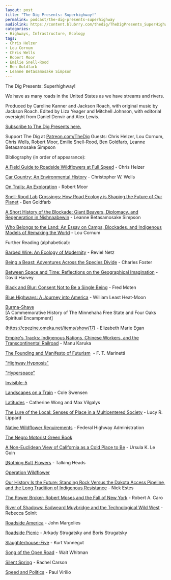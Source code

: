 ```yaml
---
layout: post
title: "The Dig Presents: Superhighway!"
permalink: podcast/the-dig-presents-superhighway
audiolink: https://content.blubrry.com/thedig/TheDigPresents_SuperHighway_042723.mp3
categories:
- Highways, Infrastructure, Ecology
tags:
- Chris Helzer
- Lou Cornum
- Chris Wells
- Robert Moor
- Emilie Snell-Rood
- Ben Goldfarb
- Leanne Betasamosake Simpson
---
```


The Dig Presents: Superhighway!

We have as many roads in the United States as we have streams and rivers.

Produced by Caroline Kanner and Jackson Roach, with original music by Jackson Roach. Edited by Liza Yeager and Mitchell Johnson, with editorial oversight from Daniel Denvir and Alex Lewis.

[Subscribe to The Dig Presents here.](https://podcasts.apple.com/us/podcast/the-dig-presents/id1515666414)

Support The Dig at [Patreon.com/TheDig](http://patreon.com/TheDig)
Guests: Chris Helzer, Lou Cornum, Chris Wells, Robert Moor, Emilie Snell-Rood, Ben Goldfarb, Leanne Betasamosake Simpson


Bibliography (in order of appearance):

[A Field Guide to Roadside Wildflowers at Full Speed](https://theprairieecologist.files.wordpress.com/2020/01/a-field-guide-to-roadside-wildflowers-at-full-speed_january2020-1.pdf) - Chris Helzer

[Car Country: An Environmental History](https://cwwells.net/carcountry) - Christopher W. Wells

[On Trails: An Exploration](https://www.simonandschuster.com/books/On-Trails/Robert-Moor/9781476739236) - Robert Moor

[Snell-Rood Lab](https://cbs.umn.edu/snell-rood-lab)
[Crossings: How Road Ecology is Shaping the Future of Our Planet](https://www.bengoldfarb.com/crossings) - Ben Goldfarb

[A Short History of the Blockade: Giant Beavers, Diplomacy, and Regeneration in Nishnaabewin](https://www.uap.ualberta.ca/titles/986-9781772125382-short-history-of-the-blockade) - Leanne Betasamosake Simpson

[Who Belongs to the Land: An Essay on Camps, Blockades, and Indigenous Models of Remaking the World](https://canopycanopycanopy.com/contents/who-belongs-to-the-land) - Lou Cornum


Further Reading (alphabetical):

[Barbed Wire: An Ecology of Modernity](https://www.weslpress.org/9780819569592/barbed-wire/) - Reviel Netz

[Being a Beast: Adventures Across the Species Divide](https://us.macmillan.com/books/9781250132215/beingabeast) - Charles Foster

[Between Space and Time: Reflections on the Geographical Imagination](https://www.jstor.org/stable/2563621) - David Harvey

[Black and Blur: Consent Not to Be a Single Being](https://www.dukeupress.edu/black-and-blur) - Fred Moten

[Blue Highways: A Journey into America](https://www.hachettebookgroup.com/titles/william-least-heat-moon/blue-highways/9780316218542/?lens=little-brown) - William Least Heat-Moon

[Burma-Shave\
](https://en.wikipedia.org/wiki/Burma-Shave)[A Commemorative History of The Minnehaha Free State and Four Oaks Spiritual Encampment]

(https://cpezine.omeka.net/items/show/17) - Elizabeth Marie Egan

[Empire's Tracks: Indigenous Nations, Chinese Workers, and the Transcontinental Railroad](https://www.ucpress.edu/book/9780520296640/empires-tracks) - Manu Karuka

[The Founding and Manifesto of Futurism](https://www.italianfuturism.org/manifestos/foundingmanifesto/)  - F. T. Marinetti

["Highway Hypnosis"](https://en.wikipedia.org/wiki/Highway_hypnosis)

["Hyperspace"](https://www.google.com/search?q=hyperspace&source=lnms&tbm=isch&sa=X&ved=2ahUKEwiwx_DL_cL-AhV9IjQIHSNPBOAQ0pQJegQIBBAC&cshid=1682355306981555&biw=1600&bih=792&dpr=0.9)

[Invisible-5](https://www.invisible5.org/)

[Landscapes on a Train](https://nightboat.org/book/landscapes-on-a-train/) - Cole Swensen

[Latitudes](https://latitudesproject.github.io/index.html) - Catherine Wong and Max Vilgalys

[The Lure of the Local: Senses of Place in a Multicentered Society](https://thenewpress.com/books/lure-of-local) - Lucy R. Lippard

[Native Wildflower Requirements](https://www.environment.fhwa.dot.gov/env_topics/ecosystems/roadside_use/vegmgmt_rdus3_2.aspx) - Federal Highway Administration

[The Negro Motorist Green Book](https://digitalcollections.nypl.org/collections/the-green-book#/?tab=navigation)

[A Non-Euclidean View of California as a Cold Place to Be](https://bpb-us-e1.wpmucdn.com/sites.ucsc.edu/dist/9/20/files/2019/07/1989a_Le-Guin_non-Euclidean-view-California.pdf) - Ursula K. Le Guin

[[Nothing But] Flowers](https://youtu.be/2twY8YQYDBE) - Talking Heads

[Operation Wildflower](https://scholar.lib.vt.edu/VA-news/VA-Pilot/issues/1995/vp950625/06300666.htm)

[Our History Is the Future: Standing Rock Versus the Dakota Access Pipeline, and the Long Tradition of Indigenous Resistance](https://www.versobooks.com/products/600-our-history-is-the-future) - Nick Estes

[The Power Broker: Robert Moses and the Fall of New York](https://www.robertcaro.com/the-books/the-power-broker/) - Robert A. Caro

[River of Shadows: Eadweard Muybridge and the Technological Wild West](https://www.penguinrandomhouse.com/books/288108/river-of-shadows-by-rebecca-solnit/) - Rebecca Solnit

[Roadside America](https://publicdomainreview.org/collection/john-margolies-photographs-of-roadside-america) - John Margolies

[Roadside Picnic](https://www.foliosociety.com/usa/roadside-picnic.html) - Arkady Strugatsky and Boris Strugatsky

[Slaughterhouse-Five](https://www.penguinrandomhouse.com/books/184345/slaughterhouse-five-by-kurt-vonnegut/) - Kurt Vonnegut

[Song of the Open Road](https://www.poetryfoundation.org/poems/48859/song-of-the-open-road) - Walt Whitman

[Silent Spring](https://www.harpercollins.com/products/silent-spring-rachel-carson?variant=39939443425314) - Rachel Carson

[Speed and Politics](https://mitpress.mit.edu/9781584350408/speed-and-politics/) - Paul Virilio

